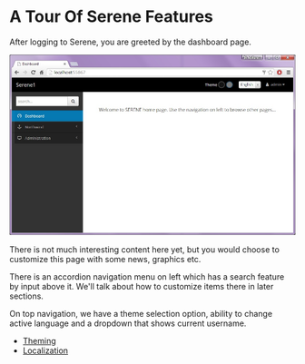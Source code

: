 # A Tour Of Serene Features

After logging to Serene, you are greeted by the dashboard page.

![Serene Dashboard](img/serene_dashboard.jpg)

There is not much interesting content here yet, but you would choose to customize this page with some news, graphics etc.

There is an accordion navigation menu on left which has a search feature by input above it. We'll talk about how to customize items there in later sections.

On top navigation, we have a theme selection option, ability to change active language and a dropdown that shows current username.


* [Theming](Theming.md)
* [Localization](Theming.md)
